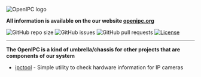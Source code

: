 
![OpenIPC logo](https://openipc.org/img/logo_openipc.png "OpenIPC logo")

**All information is available on the our website [openipc.org](https://openipc.org)**

![GitHub repo size](https://img.shields.io/github/repo-size/OpenIPC/openipc.github.io)
![GitHub issues](https://img.shields.io/github/issues/OpenIPC/openipc.github.io)
![GitHub pull requests](https://img.shields.io/github/issues-pr/OpenIPC/openipc.github.io)
[![License](https://img.shields.io/github/license/OpenIPC/openipc.github.io)](https://opensource.org/licenses/MIT)

-----

**The OpenIPC is a kind of umbrella/chassis for other projects that are components of our system**

* [ipctool](https://openipc.github.io/ipctool) - Simple utility to check hardware information for IP cameras
